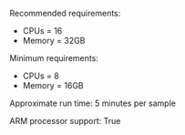 Recommended requirements:

+ CPUs = 16
+ Memory = 32GB

Minimum requirements:

+ CPUs = 8
+ Memory = 16GB

Approximate run time: 5 minutes per sample

ARM processor support: True
